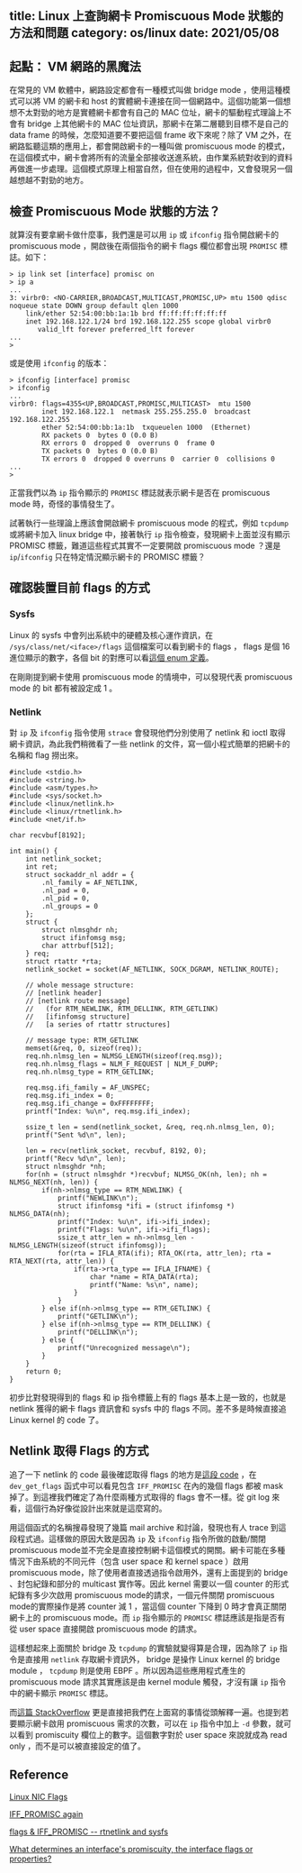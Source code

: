 title: Linux 上查詢網卡 Promiscuous Mode 狀態的方法和問題
category: os/linux
date: 2021/05/08
---
## 起點： VM 網路的黑魔法

在常見的 VM 軟體中，網路設定都會有一種模式叫做 bridge mode ，使用這種模式可以將 VM 的網卡和 host 的實體網卡連接在同一個網路中。這個功能第一個想想不太對勁的地方是實體網卡都會有自己的 MAC 位址，網卡的驅動程式理論上不會有 bridge 上其他網卡的 MAC 位址資訊，那網卡在第二層聽到目標不是自己的 data frame 的時候，怎麼知道要不要把這個 frame 收下來呢？除了 VM 之外，在網路監聽這類的應用上，都會開啟網卡的一種叫做 promiscuous mode 的模式，在這個模式中，網卡會將所有的流量全部接收送進系統，由作業系統對收到的資料再做進一步處理。這個模式原理上相當自然，但在使用的過程中，又會發現另一個越想越不對勁的地方。

## 檢查 Promiscuous Mode 狀態的方法？

就算沒有要拿網卡做什麼事，我們還是可以用 `ip` 或 `ifconfig` 指令開啟網卡的 promiscuous mode ，開啟後在兩個指令的網卡 flags 欄位都會出現 `PROMISC` 標誌。如下：

```
> ip link set [interface] promisc on
> ip a
...
3: virbr0: <NO-CARRIER,BROADCAST,MULTICAST,PROMISC,UP> mtu 1500 qdisc noqueue state DOWN group default qlen 1000
    link/ether 52:54:00:bb:1a:1b brd ff:ff:ff:ff:ff:ff
    inet 192.168.122.1/24 brd 192.168.122.255 scope global virbr0
       valid_lft forever preferred_lft forever
...
>
```

或是使用 `ifconfig` 的版本：

```
> ifconfig [interface] promisc
> ifconfig
...
virbr0: flags=4355<UP,BROADCAST,PROMISC,MULTICAST>  mtu 1500
        inet 192.168.122.1  netmask 255.255.255.0  broadcast 192.168.122.255
        ether 52:54:00:bb:1a:1b  txqueuelen 1000  (Ethernet)
        RX packets 0  bytes 0 (0.0 B)
        RX errors 0  dropped 0  overruns 0  frame 0
        TX packets 0  bytes 0 (0.0 B)
        TX errors 0  dropped 0 overruns 0  carrier 0  collisions 0
...
>
```

正當我們以為 `ip` 指令顯示的 `PROMISC` 標誌就表示網卡是否在 promiscuous mode 時，奇怪的事情發生了。

試著執行一些理論上應該會開啟網卡 promiscuous mode 的程式，例如 `tcpdump` 或將網卡加入 linux bridge 中，接著執行 `ip` 指令檢查，發現網卡上面並沒有顯示 PROMISC 標籤，難道這些程式其實不一定要開啟 promiscuous mode ？還是 `ip`/`ifconfig` 只在特定情況顯示網卡的 PROMISC 標籤？

## 確認裝置目前 flags 的方式

### Sysfs

Linux 的 sysfs 中會列出系統中的硬體及核心運作資訊，在 `/sys/class/net/<iface>/flags` 這個檔案可以看到網卡的 flags ， flags 是個 16 進位顯示的數字，各個 bit 的對應可以看[這個 enum 定義](https://elixir.bootlin.com/linux/v5.11.15/source/include/uapi/linux/if.h#L82)。

在剛剛提到網卡使用 promiscuous mode 的情境中，可以發現代表 promiscuous mode 的 bit 都有被設定成 1 。

### Netlink

對 `ip` 及 `ifconfig` 指令使用 `strace` 會發現他們分別使用了 netlink 和 ioctl 取得網卡資訊，為此我們稍微看了一些 netlink 的文件，寫一個小程式簡單的把網卡的名稱和 flag 撈出來。

```
#include <stdio.h>
#include <string.h>
#include <asm/types.h>
#include <sys/socket.h>
#include <linux/netlink.h>
#include <linux/rtnetlink.h>
#include <net/if.h>

char recvbuf[8192];

int main() {
	int netlink_socket;
	int ret;
	struct sockaddr_nl addr = {
		.nl_family = AF_NETLINK,
		.nl_pad = 0,
		.nl_pid = 0,
		.nl_groups = 0
	};
	struct {
		struct nlmsghdr nh;
		struct ifinfomsg msg;
		char attrbuf[512];
	} req;
	struct rtattr *rta;
	netlink_socket = socket(AF_NETLINK, SOCK_DGRAM, NETLINK_ROUTE);

	// whole message structure:
	// [netlink header]
	// [netlink route message]
	//   (for RTM_NEWLINK, RTM_DELLINK, RTM_GETLINK)
	//   [ifinfomsg structure]
	//   [a series of rtattr structures]

	// message type: RTM_GETLINK
	memset(&req, 0, sizeof(req));
	req.nh.nlmsg_len = NLMSG_LENGTH(sizeof(req.msg));
	req.nh.nlmsg_flags = NLM_F_REQUEST | NLM_F_DUMP;
	req.nh.nlmsg_type = RTM_GETLINK;

	req.msg.ifi_family = AF_UNSPEC;
	req.msg.ifi_index = 0;
	req.msg.ifi_change = 0xFFFFFFFF;
	printf("Index: %u\n", req.msg.ifi_index);

	ssize_t len = send(netlink_socket, &req, req.nh.nlmsg_len, 0);
	printf("Sent %d\n", len);

	len = recv(netlink_socket, recvbuf, 8192, 0);
	printf("Recv %d\n", len);
	struct nlmsghdr *nh;
	for(nh = (struct nlmsghdr *)recvbuf; NLMSG_OK(nh, len); nh = NLMSG_NEXT(nh, len)) {
		if(nh->nlmsg_type == RTM_NEWLINK) {
			printf("NEWLINK\n");
			struct ifinfomsg *ifi = (struct ifinfomsg *) NLMSG_DATA(nh);
			printf("Index: %u\n", ifi->ifi_index);
			printf("Flags: %u\n", ifi->ifi_flags);
			ssize_t attr_len = nh->nlmsg_len - NLMSG_LENGTH(sizeof(struct ifinfomsg));
			for(rta = IFLA_RTA(ifi); RTA_OK(rta, attr_len); rta = RTA_NEXT(rta, attr_len)) {
				if(rta->rta_type == IFLA_IFNAME) {
					char *name = RTA_DATA(rta);
					printf("Name: %s\n", name);
				}
			}
		} else if(nh->nlmsg_type == RTM_GETLINK) {
			printf("GETLINK\n");
		} else if(nh->nlmsg_type == RTM_DELLINK) {
			printf("DELLINK\n");
		} else {
			printf("Unrecognized message\n");
		}
	}
	return 0;
}
```

初步比對發現得到的 flags 和 ip 指令標籤上有的 flags 基本上是一致的，也就是 netlink 獲得的網卡 flags 資訊會和 sysfs 中的 flags 不同。差不多是時候直接追 Linux kernel 的 code 了。

## Netlink 取得 Flags 的方式

追了一下 netlink 的 code 最後確認取得 flags 的地方是[這段 code](https://elixir.bootlin.com/linux/v5.11.15/source/net/core/dev.c#L8428) ，在 `dev_get_flags` 函式中可以看見包含 `IFF_PROMISC` 在內的幾個 flags 都被 mask 掉了。到這裡我們確定了為什麼兩種方式取得的 flags 會不一樣。從 git log 來看，這個行為好像從設計出來就是這麼寫的。

用這個函式的名稱搜尋發現了幾篇 mail archive 和討論，發現也有人 trace 到這段程式過。這樣做的原因大致是因為 `ip` 及 `ifconfig` 指令所做的啟動/關閉 promiscuous mode並不完全是直接控制網卡這個模式的開關。網卡可能在多種情況下由系統的不同元件（包含 user space 和 kernel space ）啟用 promiscuous mode，除了使用者直接透過指令啟用外，還有上面提到的 bridge 、封包紀錄和部分的 multicast 實作等。因此 kernel 需要以一個 counter 的形式紀錄有多少次啟用 promiscuous mode的請求，一個元件關閉 promiscuous mode的實際操作是將 counter 減 1 ，當這個 counter 下降到 0 時才會真正關閉網卡上的 promiscuous mode。而 `ip` 指令顯示的 `PROMISC` 標誌應該是指是否有從 user space 直接開啟 promiscuous mode 的請求。

這樣想起來上面關於 bridge 及 `tcpdump` 的實驗就變得算是合理，因為除了 `ip` 指令是直接用 `netlink` 存取網卡資訊外， bridge 是操作 Linux kernel 的 bridge module ， `tcpdump` 則是使用 EBPF 。所以因為這些應用程式產生的 promiscuous mode 請求其實應該是由 kernel module 觸發，才沒有讓 `ip` 指令中的網卡顯示 `PROMISC` 標誌。

而[這篇 StackOverflow](https://unix.stackexchange.com/questions/561102/what-determines-an-interfaces-promiscuity-the-interface-flags-or-properties) 更是直接把我們在上面寫的事情從頭解釋一遍。也提到若要顯示網卡啟用 promiscuous 需求的次數，可以在 `ip` 指令中加上 `-d` 參數，就可以看到 promiscuity 欄位上的數字。這個數字對於 user space 來說就成為 read only ，而不是可以被直接設定的值了。

## Reference
[Linux NIC Flags](https://elixir.bootlin.com/linux/v5.11.15/source/include/uapi/linux/if.h#L82)

[IFF_PROMISC again](http://lkml.iu.edu/hypermail/linux/net/0705.0/0001.html)

[flags & IFF_PROMISC -- rtnetlink and sysfs](https://marc.info/?l=linux-net&m=119557466131972&w=2)

[What determines an interface's promiscuity, the interface flags or properties?](https://unix.stackexchange.com/questions/561102/what-determines-an-interfaces-promiscuity-the-interface-flags-or-properties)